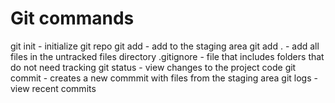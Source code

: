 # Git commands 

git init - initialize git repo
git add <filename> - add <filename> to the staging area
git add . - add all files in the untracked files directory 
.gitignore - file that includes folders that do not need tracking 
git status - view changes to the project code
git commit - creates a new commmit with files from the staging area
git logs - view recent commits 

